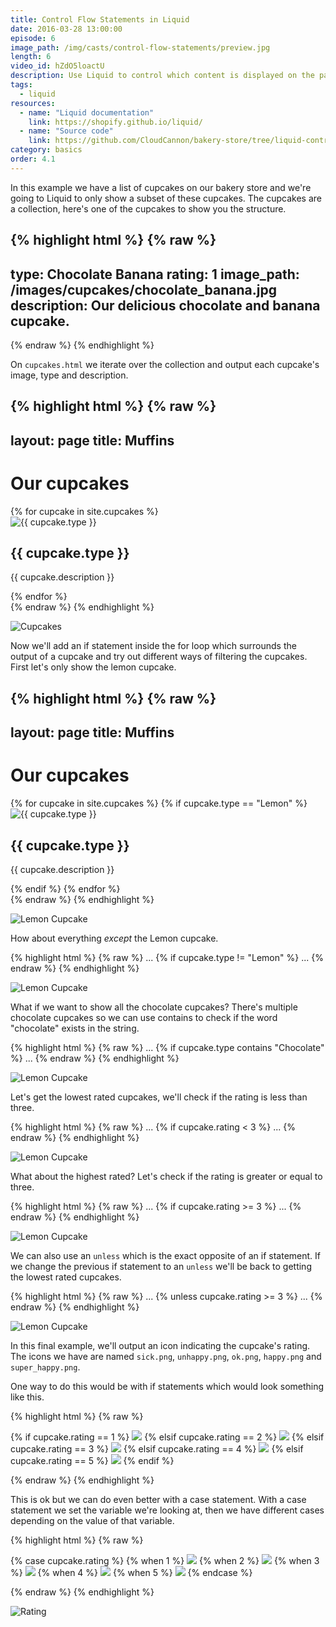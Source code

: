 ```yaml
---
title: Control Flow Statements in Liquid
date: 2016-03-28 13:00:00
episode: 6
image_path: /img/casts/control-flow-statements/preview.jpg
length: 6
video_id: hZdO5loactU
description: Use Liquid to control which content is displayed on the page
tags:
  - liquid
resources:
  - name: "Liquid documentation"
    link: https://shopify.github.io/liquid/
  - name: "Source code"
    link: https://github.com/CloudCannon/bakery-store/tree/liquid-control-flow
category: basics
order: 4.1
---
```

In this example we have a list of cupcakes on our bakery store and we're going to Liquid to only show a subset of these cupcakes. The cupcakes are a collection, here's one of the cupcakes to show you the structure.

{% highlight html %}
{% raw %}
---
type: Chocolate Banana
rating: 1
image_path: /images/cupcakes/chocolate_banana.jpg
description: Our delicious chocolate and banana cupcake.
---
{% endraw %}
{% endhighlight %}


On `cupcakes.html` we iterate over the collection and output each cupcake's image, type and description.

{% highlight html %}
{% raw %}
---
layout: page
title: Muffins
---
<h1>Our cupcakes</h1>

<div class="cupcakes">
{% for cupcake in site.cupcakes %}
  <div class="cupcake">
    <div class="image"><img src="{{ cupcake.image_path }}" alt="{{ cupcake.type }}" /></div>
    <h2>{{ cupcake.type }}</h2>
    <p>{{ cupcake.description }}</p>
  </div>
{% endfor %}
</div>
{% endraw %}
{% endhighlight %}

![Cupcakes](/img/casts/control-flow-statements/cupcakes.png)

Now we'll add an if statement inside the for loop which surrounds the output of a cupcake and try out different ways of filtering the cupcakes. First let's only show the lemon cupcake.

{% highlight html %}
{% raw %}
---
layout: page
title: Muffins
---
<h1>Our cupcakes</h1>

<div class="cupcakes">
{% for cupcake in site.cupcakes %}
  {% if cupcake.type == "Lemon" %}
    <div class="cupcake">
      <div class="image"><img src="{{ cupcake.image_path }}" alt="{{ cupcake.type }}" /></div>
      <h2>{{ cupcake.type }}</h2>
      <p>{{ cupcake.description }}</p>
    </div>
  {% endif %}
{% endfor %}
</div>
{% endraw %}
{% endhighlight %}

![Lemon Cupcake](/img/casts/control-flow-statements/lemon.png)

How about everything *except* the Lemon cupcake.

{% highlight html %}
{% raw %}
...
{% if cupcake.type != "Lemon" %}
...
{% endraw %}
{% endhighlight %}

![Lemon Cupcake](/img/casts/control-flow-statements/not-lemon.png)

What if we want to show all the chocolate cupcakes? There's multiple chocolate cupcakes so we can use contains to check if the word "chocolate" exists in the string.

{% highlight html %}
{% raw %}
...
{% if cupcake.type contains "Chocolate" %}
...
{% endraw %}
{% endhighlight %}

![Lemon Cupcake](/img/casts/control-flow-statements/chocolate.png)

Let's get the lowest rated cupcakes, we'll check if the rating is less than three.

{% highlight html %}
{% raw %}
...
{% if cupcake.rating < 3 %}
...
{% endraw %}
{% endhighlight %}

![Lemon Cupcake](/img/casts/control-flow-statements/less-than.png)

What about the highest rated? Let's check if the rating is greater or equal to three.

{% highlight html %}
{% raw %}
...
{% if cupcake.rating >= 3 %}
...
{% endraw %}
{% endhighlight %}

![Lemon Cupcake](/img/casts/control-flow-statements/greater-than.png)

We can also use an `unless` which is the exact opposite of an if statement. If we change the previous if statement to an `unless` we'll be back to getting the lowest rated cupcakes.

{% highlight html %}
{% raw %}
...
{% unless cupcake.rating >= 3 %}
...
{% endraw %}
{% endhighlight %}

![Lemon Cupcake](/img/casts/control-flow-statements/less-than.png)

In this final example, we'll output an icon indicating the cupcake's rating. The icons we have are named `sick.png`, `unhappy.png`, `ok.png`, `happy.png` and `super_happy.png`.

One way to do this would be with if statements which would look something like this.

{% highlight html %}
{% raw %}
<p class="rating">
  {% if cupcake.rating == 1 %}
    <img src="/images/rating/sick.png"/>
  {% elsif cupcake.rating == 2 %}
    <img src="/images/rating/unhappy.png"/>
  {% elsif cupcake.rating == 3 %}
    <img src="/images/rating/ok.png"/>
  {% elsif cupcake.rating == 4 %}
    <img src="/images/rating/happy.png"/>
  {% elsif cupcake.rating == 5 %}
    <img src="/images/rating/super_happy.png"/>
  {% endif %}
</p>
{% endraw %}
{% endhighlight %}


This is ok but we can do even better with a case statement. With a case statement we set the variable we're looking at, then we have different cases depending on the value of that variable.

{% highlight html %}
{% raw %}
<p class="rating">
  {% case cupcake.rating %}
    {% when 1 %}
      <img src="/images/rating/sick.png"/>
    {% when 2 %}
      <img src="/images/rating/unhappy.png"/>
    {% when 3 %}
      <img src="/images/rating/ok.png"/>
    {% when 4 %}
      <img src="/images/rating/happy.png"/>
    {% when 5 %}
      <img src="/images/rating/super_happy.png"/>
  {% endcase %}
</p>
{% endraw %}
{% endhighlight %}

![Rating](/img/casts/control-flow-statements/rating.png)
